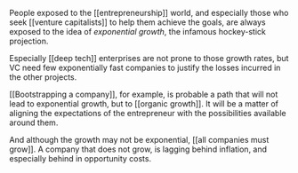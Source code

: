 People exposed to the [[entrepreneurship]] world, and especially those who seek [[venture capitalists]] to help them achieve the goals, are always exposed to the idea of *exponential growth*, the infamous hockey-stick projection. 

Especially [[deep tech]] enterprises are not prone to those growth rates, but VC need few exponentially fast companies to justify the losses incurred in the other projects. 

[[Bootstrapping a company]], for example, is probable a path that will not lead to exponential growth, but to [[organic growth]]. It will be a matter of aligning the expectations of the entrepreneur with the possibilities available around them. 

And although the growth may not be exponential, [[all companies must grow]]. A company that does not grow, is lagging behind inflation, and especially behind in opportunity costs. 